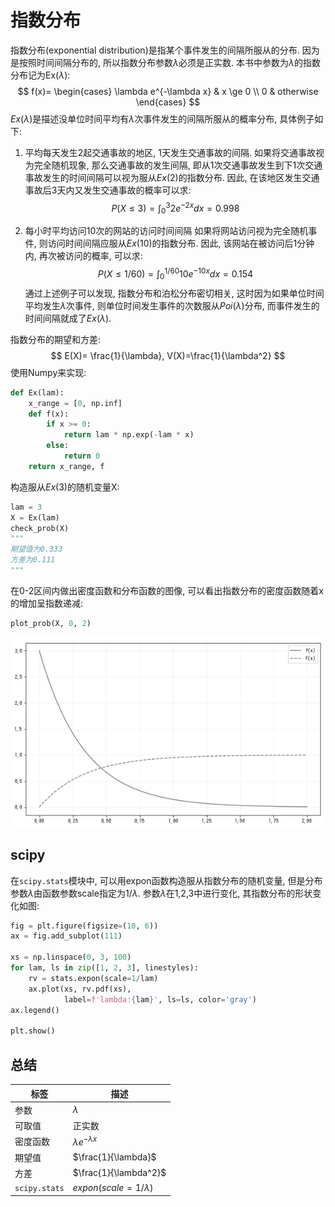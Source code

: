 # 指数分布

指数分布(exponential distribution)是指某个事件发生的间隔所服从的分布. 因为是按照时间间隔分布的, 所以指数分布参数$\lambda$必须是正实数. 本书中参数为$\lambda$的指数分布记为Ex($\lambda$):
$$
f(x)=
\begin{cases}
    \lambda e^{-\lambda x} & x \ge 0 \\
    0 & otherwise
\end{cases}
$$
$Ex(\lambda)$是描述没单位时间平均有$\lambda$次事件发生的间隔所服从的概率分布, 具体例子如下:
1. 平均每天发生2起交通事故的地区, 1天发生交通事故的间隔.
如果将交通事故视为完全随机现象, 那么交通事故的发生间隔, 即从1次交通事故发生到下1次交通事故发生的时间间隔可以视为服从$Ex(2)$的指数分布. 因此, 在该地区发生交通事故后3天内又发生交通事故的概率可以求:
$$
P(X \leq 3) = \int_0^3 2e^{-2x}dx = 0.998
$$

2. 每小时平均访问10次的网站的访问时间间隔
如果将网站访问视为完全随机事件, 则访问时间间隔应服从$Ex(10)$的指数分布. 因此, 该网站在被访问后1分钟内, 再次被访问的概率, 可以求:
$$
P(X \le 1/60) = \int_0^{1/60}10e^{-10x}dx=0.154
$$
通过上述例子可以发现, 指数分布和泊松分布密切相关, 这时因为如果单位时间平均发生$\lambda$次事件, 则单位时间发生事件的次数服从$Poi(\lambda)$分布, 而事件发生的时间间隔就成了$Ex(\lambda)$.

指数分布的期望和方差:
$$
E(X)= \frac{1}{\lambda}, V(X)=\frac{1}{\lambda^2}
$$
使用Numpy来实现:
```python
def Ex(lam):
    x_range = [0, np.inf]
    def f(x):
        if x >= 0:
            return lam * np.exp(-lam * x)
        else:
            return 0
    return x_range, f
```
构造服从$Ex(3)$的随机变量X:
```python
lam = 3
X = Ex(lam)
check_prob(X)
"""
期望值为0.333
方差为0.111
"""
```
在0-2区间内做出密度函数和分布函数的图像, 可以看出指数分布的密度函数随着x的增加呈指数递减:
```python
plot_prob(X, 0, 2)
```
![](./指数分布/1.png)
## scipy
在`scipy.stats`模块中, 可以用expon函数构造服从指数分布的随机变量, 但是分布参数$\lambda$由函数参数scale指定为$1/\lambda$. 参数$\lambda$在1,2,3中进行变化, 其指数分布的形状变化如图:
```python
fig = plt.figure(figsize=(10, 6))
ax = fig.add_subplot(111)

xs = np.linspace(0, 3, 100)
for lam, ls in zip([1, 2, 3], linestyles):
    rv = stats.expon(scale=1/lam)
    ax.plot(xs, rv.pdf(xs),
            label=f'lambda:{lam}', ls=ls, color='gray')
ax.legend()

plt.show()
```

## 总结
标签|描述
--|--
参数|$\lambda$
可取值|正实数
密度函数|$\lambda e^{-\lambda x}$
期望值|$\frac{1}{\lambda}$
方差|$\frac{1}{\lambda^2}$
`scipy.stats`|$expon(scale=1/\lambda)$